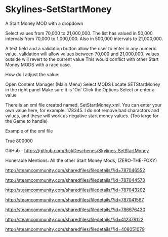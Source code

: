 # Skylines-SetStartMoney
A Start Money MOD with a dropdown

Select values from 70,000 to 21,000,000. The list has valued in 50,000 intervals from 70,000 to 1,000,000. Also in 500,000 intervals to 21,000,000.

A text field and a validation button allow the user to enter in any numeric value. validation will allow values between 70,000 and 21,000,000. values outside will revert to the current value
This would conflict with other Start Money MODS with a race case.

How do I adjust the value:

Open Content Manager (Main Menu)
Select MODS
Locate SETStartMoney in the right panel
Make sure it is 'On'
Click the Options
Select or enter a value

There is an xml file created named, SetStartMoney.xml. You can enter your own value here, for example: 178345. I do not remove bad charactors and values, and these will work as negative start money values. (Too large for the Game to handle)

Example of the xml file
<?xml version="1.0" encoding="UTF-8"?>
<UserSettings>
<Enabled>True</Enabled>
<StartMoney>800000</StartMoney>
</UserSettings>

GitHub - https://github.com/RickDeschenes/Skylines-SetStartMoney

Honerable Mentions:
All the other Start Money Mods, (ZERO-THE-FOXY)

http://steamcommunity.com/sharedfiles/filedetails/?id=787046552

http://steamcommunity.com/sharedfiles/filedetails/?id=787044573

http://steamcommunity.com/sharedfiles/filedetails/?id=787043202

http://steamcommunity.com/sharedfiles/filedetails/?id=787041567

http://steamcommunity.com/sharedfiles/filedetails/?id=786676430

http://steamcommunity.com/sharedfiles/filedetails/?id=412378122

http://steamcommunity.com/sharedfiles/filedetails/?id=408051079
